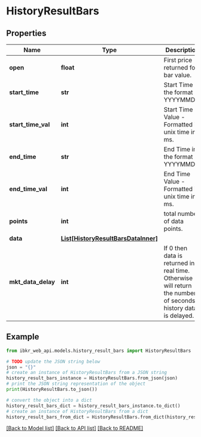 # HistoryResultBars


## Properties

Name | Type | Description | Notes
------------ | ------------- | ------------- | -------------
**open** | **float** | First price returned for bar value. | [optional] 
**start_time** | **str** | Start Time in the format YYYYMMDD. | [optional] 
**start_time_val** | **int** | Start Time Value - Formatted in unix time in ms. | [optional] 
**end_time** | **str** | End Time in the format YYYYMMDD. | [optional] 
**end_time_val** | **int** | End Time Value - Formatted in unix time in ms. | [optional] 
**points** | **int** | total number of data points. | [optional] 
**data** | [**List[HistoryResultBarsDataInner]**](HistoryResultBarsDataInner.md) |  | [optional] 
**mkt_data_delay** | **int** | If 0 then data is returned in real time. Otherwise will return the number of seconds history data is delayed. | [optional] 

## Example

```python
from ibkr_web_api.models.history_result_bars import HistoryResultBars

# TODO update the JSON string below
json = "{}"
# create an instance of HistoryResultBars from a JSON string
history_result_bars_instance = HistoryResultBars.from_json(json)
# print the JSON string representation of the object
print(HistoryResultBars.to_json())

# convert the object into a dict
history_result_bars_dict = history_result_bars_instance.to_dict()
# create an instance of HistoryResultBars from a dict
history_result_bars_from_dict = HistoryResultBars.from_dict(history_result_bars_dict)
```
[[Back to Model list]](../README.md#documentation-for-models) [[Back to API list]](../README.md#documentation-for-api-endpoints) [[Back to README]](../README.md)


